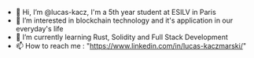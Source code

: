 - 👋 Hi, I’m @lucas-kacz, I'm a 5th year student at ESILV in Paris
- 👀 I’m interested in blockchain technology and it's application in our everyday's life
- 🌱 I’m currently learning Rust, Solidity and Full Stack Development
- 📫 How to reach me : "https://www.linkedin.com/in/lucas-kaczmarski/"

<!---
lucas-kacz/lucas-kacz is a ✨ special ✨ repository because its `README.md` (this file) appears on your GitHub profile.
You can click the Preview link to take a look at your changes.
--->
